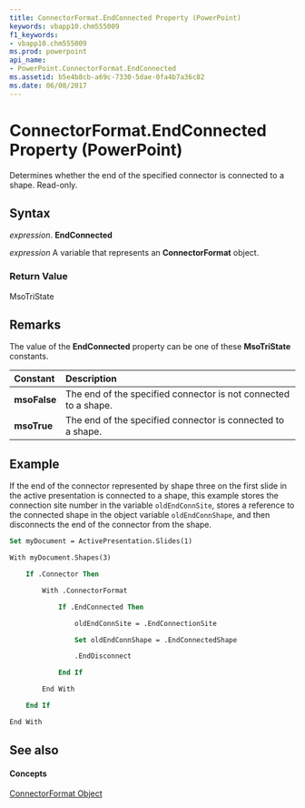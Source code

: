 ```yaml
---
title: ConnectorFormat.EndConnected Property (PowerPoint)
keywords: vbapp10.chm555009
f1_keywords:
- vbapp10.chm555009
ms.prod: powerpoint
api_name:
- PowerPoint.ConnectorFormat.EndConnected
ms.assetid: b5e4b8cb-a69c-7330-5dae-0fa4b7a36c82
ms.date: 06/08/2017
---
```



# ConnectorFormat.EndConnected Property (PowerPoint)

Determines whether the end of the specified connector is connected to a shape. Read-only.


## Syntax

 _expression_. **EndConnected**

 _expression_ A variable that represents an **ConnectorFormat** object.


### Return Value

MsoTriState


## Remarks

The value of the  **EndConnected** property can be one of these **MsoTriState** constants.



|**Constant**|**Description**|
|:-----|:-----|
|**msoFalse**| The end of the specified connector is not connected to a shape.|
|**msoTrue**| The end of the specified connector is connected to a shape.|

## Example

If the end of the connector represented by shape three on the first slide in the active presentation is connected to a shape, this example stores the connection site number in the variable  `oldEndConnSite`, stores a reference to the connected shape in the object variable  `oldEndConnShape`, and then disconnects the end of the connector from the shape.


```vb
Set myDocument = ActivePresentation.Slides(1)

With myDocument.Shapes(3)

    If .Connector Then

        With .ConnectorFormat

            If .EndConnected Then

                oldEndConnSite = .EndConnectionSite

                Set oldEndConnShape = .EndConnectedShape

                .EndDisconnect

            End If

        End With

    End If

End With
```


## See also


#### Concepts


[ConnectorFormat Object](PowerPoint.ConnectorFormat.md)

